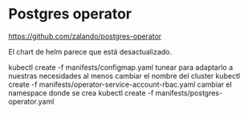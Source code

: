 # Postgres operator
https://github.com/zalando/postgres-operator

El chart de helm parece que está desactualizado.

kubectl create -f manifests/configmap.yaml
  tunear para adaptarlo a nuestras necesidades
  al menos cambiar el nombre del cluster
kubectl create -f manifests/operator-service-account-rbac.yaml
  cambiar el namespace donde se crea
kubectl create -f manifests/postgres-operator.yaml
